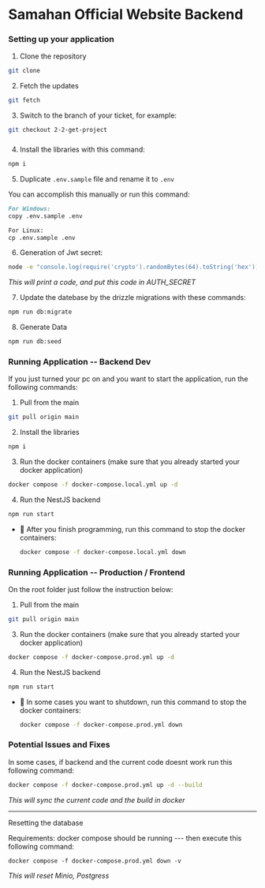 # Samahan Official Website Backend
### Setting up your application

1. Clone the repository

```bash
git clone
```

2. Fetch the updates

```bash
git fetch
```

3. Switch to the branch of your ticket, for example:

```bash
git checkout 2-2-get-project
```

###

4. Install the libraries with this command:

```bash
npm i
```

5. Duplicate `.env.sample` file and rename it to `.env`

You can accomplish this manually or run this command:

```markdown
For Windows:
copy .env.sample .env

For Linux:
cp .env.sample .env
```

6. Generation of Jwt secret:

```bash
node -e "console.log(require('crypto').randomBytes(64).toString('hex'))"
```
*This will print a code, and put this code in AUTH_SECRET*

7. Update the datebase by the drizzle migrations with these commands:

```bash
npm run db:migrate
```

8. Generate Data 
```bash
npm run db:seed
```

### Running Application -- Backend Dev

If you just turned your pc on and you want to start the application, run the following commands:

1. Pull from the main

```bash
git pull origin main
```

2. Install the libraries

```bash
npm i
```

3. Run the docker containers (make sure that you already started your docker application)

```bash
docker compose -f docker-compose.local.yml up -d
```

4. Run the NestJS backend

```bash
npm run start
```

- 📌 After you finish programming, run this command to stop the docker containers:

  ```bash
  docker compose -f docker-compose.local.yml down
  ```


### Running Application -- Production / Frontend

On the root folder just follow the instruction below: 

1. Pull from the main

```bash
git pull origin main
```

3. Run the docker containers (make sure that you already started your docker application)

```bash
docker compose -f docker-compose.prod.yml up -d
```

4. Run the NestJS backend

```bash
npm run start
```

- 📌 In some cases you want to shutdown, run this command to stop the docker containers:

  ```bash
  docker compose -f docker-compose.prod.yml down
  ```

### Potential Issues and Fixes
In some cases, if backend and the current code doesnt work run this following command:

```bash
docker compose -f docker-compose.prod.yml up -d --build
```
*This will sync the current code and the build in docker*

****
Resetting the database

Requirements: docker compose should be running --- then execute this following command:
```
docker compose -f docker-compose.prod.yml down -v
```
*This will reset Minio, Postgress*

